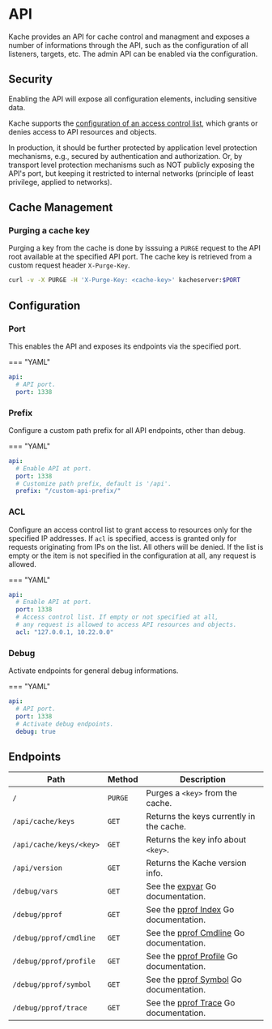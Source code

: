# API

Kache provides an API for cache control and managment and exposes a number of informations through the API, such as the configuration of all listeners, targets, etc. The admin API can be enabled via the configuration.

## Security
Enabling the API will expose all configuration elements, including sensitive data.

Kache supports the [configuration of an access control list](#acl), which grants or denies access to API resources and objects. 

In production, it should be further protected by application level protection mechanisms, e.g., secured by authentication and authorization. Or, by transport level protection mechanisms such as NOT publicly exposing the API's port, but keeping it restricted to internal networks (principle of least privilege, applied to networks).

## Cache Management

### Purging a cache key

Purging a key from the cache is done by isssuing a `PURGE` request to the API root available at the 
specified API port. The cache key is retrieved from a custom request header `X-Purge-Key`.

``` sh
curl -v -X PURGE -H 'X-Purge-Key: <cache-key>' kacheserver:$PORT
```

## Configuration

### Port

This enables the API and exposes its endpoints via the specified port.

=== "YAML"
  ``` yaml
  api:
    # API port.
    port: 1338
  ```

### Prefix

Configure a custom path prefix for all API endpoints, other than debug.

=== "YAML"
  ``` yaml
  api:
    # Enable API at port.
    port: 1338
    # Customize path prefix, default is '/api'.
    prefix: "/custom-api-prefix/"
  ```

### ACL

Configure an access control list to grant access to resources only for the specified IP addresses. If 
`acl` is specified, access is granted only for requests originating from IPs on the list. All others 
will be denied. If the list is empty or the item is not specified in the configuration at all, 
any request is allowed.

=== "YAML"
  ``` yaml
  api:
    # Enable API at port.
    port: 1338
    # Access control list. If empty or not specified at all, 
    # any request is allowed to access API resources and objects.
    acl: "127.0.0.1, 10.22.0.0"
  ```

### Debug

Activate endpoints for general debug informations.

=== "YAML"
  ``` yaml
  api:
    # API port.
    port: 1338
    # Activate debug endpoints.
    debug: true
  ```

## Endpoints

| Path                                  | Method | Description                          |
| ------------------------------------- | ------ | ------------------------------------ |
| `/`                                   | `PURGE`| Purges a `<key>` from the cache.     |
| `/api/cache/keys`                     | `GET`  | Returns the keys currently in the cache.  |
| `/api/cache/keys/<key>`               | `GET`  | Returns the key info about `<key>`.  |
| `/api/version`                        | `GET`  | Returns the Kache version info.  |
| `/debug/vars`                         | `GET`  | See the [expvar](https://pkg.go.dev/expvar) Go documentation. |
| `/debug/pprof`                        | `GET`  | See the [pprof Index](https://golang.org/pkg/net/http/pprof/#Index) Go documentation. |
| `/debug/pprof/cmdline`                | `GET`  | See the [pprof Cmdline](https://golang.org/pkg/net/http/pprof/#Cmdline) Go documentation. |
| `/debug/pprof/profile`                | `GET`  | See the [pprof Profile](https://golang.org/pkg/net/http/pprof/#Profile) Go documentation. |
| `/debug/pprof/symbol`                 | `GET`  | See the [pprof Symbol](https://golang.org/pkg/net/http/pprof/#Symbol) Go documentation. |
| `/debug/pprof/trace`                  | `GET`  | See the [pprof Trace](https://golang.org/pkg/net/http/pprof/#Trace) Go documentation. |
